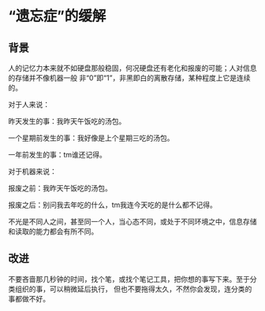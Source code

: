 “遗忘症”的缓解
=====

## 背景

人的记忆力本来就不如硬盘那般稳固，何况硬盘还有老化和报废的可能；人对信息的存储并不像机器一般
非“0”即“1”，非黑即白的离散存储，某种程度上它是连续的。

对于人来说：

昨天发生的事：我昨天午饭吃的汤包。

一个星期前发生的事：我好像是上个星期三吃的汤包。

一年前发生的事：tm谁还记得。

对于机器来说：

报废之前：我昨天午饭吃的汤包。

报废之后：别问我去年吃的什么，tm我连今天吃的是什么都不记得。

不光是不同人之间，甚至同一个人，当心态不同，或处于不同环境之中，信息存储和读取的能力都会有所不同。

## 改进

不要吝啬那几秒钟的时间，找个笔，或找个笔记工具，把你想的事写下来。至于分类组织的事，可以稍微延后执行，
但也不要拖得太久，不然你会发现，连分类的事都做不好。
